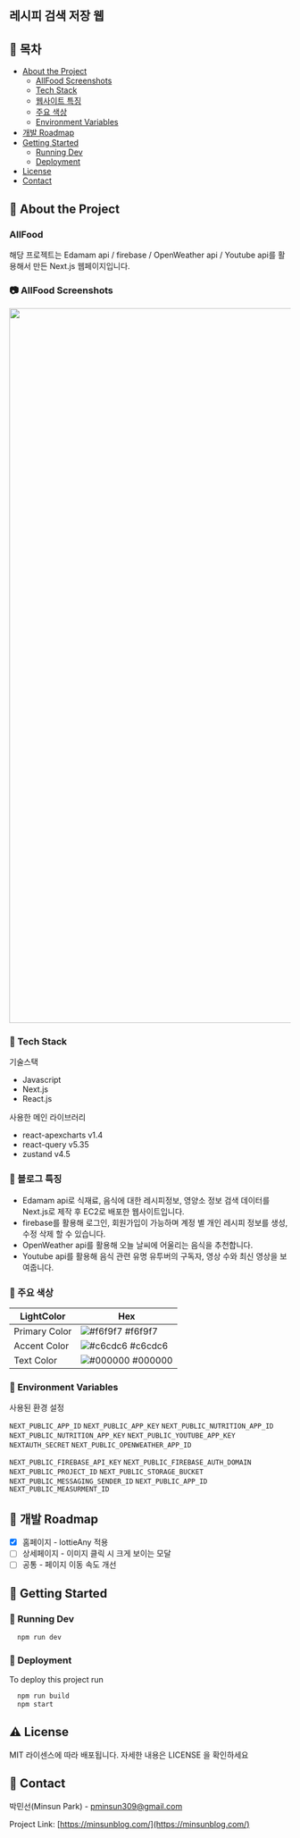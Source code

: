 ## 레시피 검색 저장 웹

<!-- Table of Contents -->

## :notebook_with_decorative_cover: 목차

- [About the Project](#star2-about-the-project)
  - [AllFood Screenshots](#camera-개인-블로그-screenshots)
  - [Tech Stack](#space_invader-tech-stack)
  - [웹사이트 특징](#dart-블로그-특징)
  - [주요 색상](#art-주요-색상)
  - [Environment Variables](#key-environment-variables)
- [개발 Roadmap](#compass-개발-roadmap)
- [Getting Started](#toolbox-getting-started)
  - [Running Dev](#test_tube-running-tests)
  - [Deployment](#triangular_flag_on_post-deployment)
- [License](#warning-license)
- [Contact](#handshake-contact)

<!-- About the Project -->

## :star2: About the Project

<h3>AllFood</h3>
<p>해당 프로젝트는 Edamam api / firebase / OpenWeather api / Youtube api를 활용해서 만든 Next.js 웹페이지입니다.</p>

<!-- Screenshots -->

### :camera: AllFood Screenshots

<div align="center"> 
  <img width="1280" alt="blogcapture" src="https://github.com/pminsun/AllFood/assets/125803499/4e039086-ead4-4a39-88ae-1cbe343cd4cb" alt="screenshot">
</div>

<!-- TechStack -->

### :space_invader: Tech Stack

<p>기술스택</p>

- Javascript
- Next.js
- React.js

<p>사용한 메인 라이브러리</p>

- react-apexcharts v1.4
- react-query v5.35
- zustand v4.5

<!-- Features -->

### :dart: 블로그 특징

- Edamam api로 식재료, 음식에 대한 레시피정보, 영양소 정보 검색 데이터를 Next.js로 제작 후 EC2로 배포한 웹사이트입니다.
- firebase를 활용해 로그인, 회원가입이 가능하며 계정 별 개인 레시피 정보를 생성, 수정 삭제 할 수 있습니다.
- OpenWeather api를 활용해 오늘 날씨에 어울리는 음식을 추천합니다.
- Youtube api를 활용해 음식 관련 유명 유투버의 구독자, 영상 수와 최신 영상을 보여줍니다.

<!-- Color Reference -->

### :art: 주요 색상

| LightColor    | Hex                                                              |
| ------------- | ---------------------------------------------------------------- |
| Primary Color | ![#f6f9f7](https://via.placeholder.com/10/f6f9f7?text=+) #f6f9f7 |
| Accent Color  | ![#c6cdc6](https://via.placeholder.com/10/c6cdc6?text=+) #c6cdc6 |
| Text Color    | ![#000000](https://via.placeholder.com/10/000000?text=+) #000000 |

<!-- Env Variables -->

### :key: Environment Variables

<p>사용된 환경 설정</p>

`NEXT_PUBLIC_APP_ID`
`NEXT_PUBLIC_APP_KEY`
`NEXT_PUBLIC_NUTRITION_APP_ID`
`NEXT_PUBLIC_NUTRITION_APP_KEY`
`NEXT_PUBLIC_YOUTUBE_APP_KEY`
`NEXTAUTH_SECRET`
`NEXT_PUBLIC_OPENWEATHER_APP_ID`

`NEXT_PUBLIC_FIREBASE_API_KEY`
`NEXT_PUBLIC_FIREBASE_AUTH_DOMAIN`
`NEXT_PUBLIC_PROJECT_ID`
`NEXT_PUBLIC_STORAGE_BUCKET`
`NEXT_PUBLIC_MESSAGING_SENDER_ID`
`NEXT_PUBLIC_APP_ID`
`NEXT_PUBLIC_MEASURMENT_ID`

<!-- Roadmap -->

## :compass: 개발 Roadmap

- [x] 홈페이지 - lottieAny 적용
- [ ] 상세페이지 - 이미지 클릭 시 크게 보이는 모달
- [ ] 공통 - 페이지 이동 속도 개선

<!-- Getting Started -->

## :toolbox: Getting Started

<!-- Running Tests -->

### :test_tube: Running Dev

```bash
  npm run dev
```

<!-- Deployment -->

### :triangular_flag_on_post: Deployment

To deploy this project run

```bash
  npm run build
  npm start
```

<!-- License -->

## :warning: License

MIT 라이센스에 따라 배포됩니다. 자세한 내용은 LICENSE 을 확인하세요

<!-- Contact -->

## :handshake: Contact

박민선(Minsun Park) - pminsun309@gmail.com

Project Link: [https://minsunblog.com/](https://minsunblog.com/)
